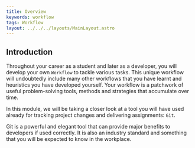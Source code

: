 ```yaml
---
title: Overview
keywords: workflow
tags: Workflow
layout: ../../../layouts/MainLayout.astro
---
```


## Introduction

Throughout your career as a student and later as a developer, you will develop your own `Workflow` to tackle various tasks. This unique workflow will undoubtedly include many other workflows that you have learnt and heuristics you have developed yourself. Your workflow is a patchwork of useful problem-solving tools, methods and strategies that accumulate over time.

In this module, we will be taking a closer look at a tool you will have used already for tracking project changes and delivering assignments: `Git`.

Git is a powerful and elegant tool that can provide major benefits to developers if used correctly. It is also an industry standard and something that you will be expected to know in the workplace.
